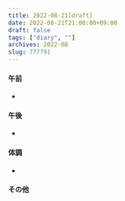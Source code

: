```yaml
---
title: 2022-08-21[draft]
date: 2022-08-21T21:00:00+09:00
draft: false
tags: ["diary", ""]
archives: 2022-08
slug: 777791
---
```

#### 午前
- 
#### 午後
- 
#### 体調
- 
#### その他